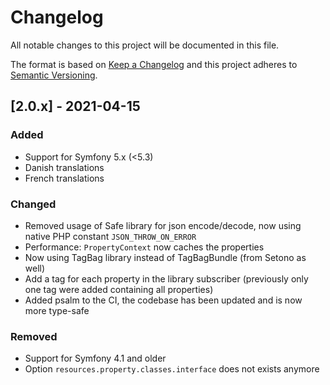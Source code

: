 # Changelog
All notable changes to this project will be documented in this file.

The format is based on [Keep a Changelog](http://keepachangelog.com/en/1.0.0/)
and this project adheres to [Semantic Versioning](http://semver.org/spec/v2.0.0.html).

## [2.0.x] - 2021-04-15

### Added
- Support for Symfony 5.x (<5.3)
- Danish translations
- French translations

### Changed
- Removed usage of Safe library for json encode/decode, now using native PHP constant `JSON_THROW_ON_ERROR`
- Performance: `PropertyContext` now caches the properties
- Now using TagBag library instead of TagBagBundle (from Setono as well)
- Add a tag for each property in the library subscriber (previously only one tag were added containing all properties)
- Added psalm to the CI, the codebase has been updated and is now more type-safe

### Removed
- Support for Symfony 4.1 and older
- Option `resources.property.classes.interface` does not exists anymore
